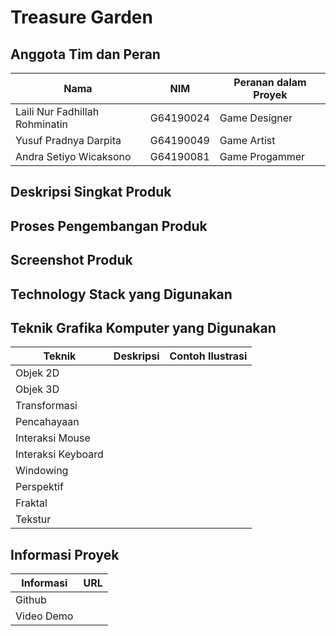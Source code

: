 # Treasure Garden

## Anggota Tim dan Peran
| Nama | NIM | Peranan dalam Proyek |
|------|-----|----------------------|
| Laili Nur Fadhillah Rohminatin | G64190024 | Game Designer |
| Yusuf Pradnya Darpita | G64190049 | Game Artist |
| Andra Setiyo Wicaksono | G64190081 | Game Progammer |

## Deskripsi Singkat Produk

## Proses Pengembangan Produk

## Screenshot Produk

## Technology Stack yang Digunakan

## Teknik Grafika Komputer yang Digunakan
| Teknik | Deskripsi | Contoh Ilustrasi |
|--------|-----------|------------------|
| Objek 2D |  |  |
| Objek 3D |  |  |
| Transformasi |  |  |
| Pencahayaan |  |  |
| Interaksi Mouse |  |  |
| Interaksi Keyboard |  |  |
| Windowing |  |  |
| Perspektif |  |  |
| Fraktal |  |  |
| Tekstur |  |  |

## Informasi Proyek
| Informasi | URL |
|-----------|-----|
| Github |  |
| Video Demo |  |

